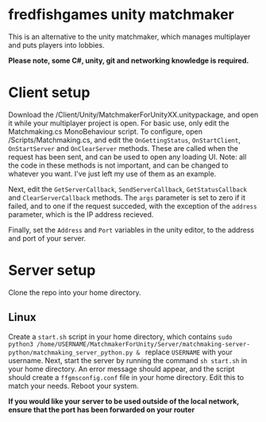 # fredfishgames unity matchmaker
This is an alternative to the unity matchmaker, which manages multiplayer and puts players into lobbies.

**Please note, some C#, unity, git and networking knowledge is required.**

# Client setup
Download the /Client/Unity/MatchmakerForUnityXX.unitypackage, and open it while your multiplayer project is open.
For basic use, only edit the Matchmaking.cs MonoBehaviour script.
To configure, open /Scripts/Matchmaking.cs, and edit the `OnGettingStatus`, `OnStartClient`, `OnStartServer` and `OnClearServer` methods. These are called when the request has been sent, and can be used to open any loading UI. Note: all the code in these methods is not important, and can be changed to whatever you want. I've just left my use of them as an example.

Next, edit the `GetServerCallback`, `SendServerCallback`, `GetStatusCallback` and `ClearServerCallback` methods. The `args` parameter is set to zero if it failed, and to one if the request succeded, with the exception of the `address` parameter, which is the IP address recieved.

Finally, set the `Address` and `Port` variables in the unity editor, to the address and port of your server.

# Server setup
Clone the repo into your home directory.
## Linux
Create a `start.sh` script in your home directory, which contains `sudo python3 /home/USERNAME/MatchmakerForUnity/Server/matchmaking-server-python/matchmaking_server_python.py & ` replace `USERNAME` with your username.
Next, start the server by running the command `sh start.sh` in your home directory.
An error message should appear, and the script should create a `ffgmsconfig.conf` file in your home directory. Edit this to match your needs.
Reboot your system.

**If you would like your server to be used outside of the local network, ensure that the port has been forwarded on your router**
